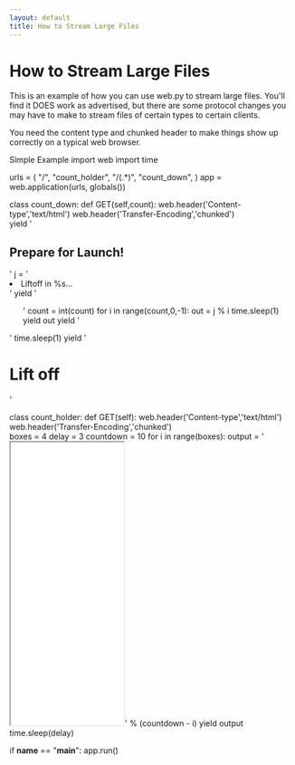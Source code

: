 ```yaml
---
layout: default
title: How to Stream Large Files
---
```


# How to Stream Large Files

This is an example of how you can use web.py to stream large files.  You'll find it DOES work as advertised, but there are some protocol changes you may have to make to stream files of certain types to certain clients.  

You need the content type and chunked header to make things show up correctly on a typical web browser.  

Simple Example
import web
import time
 
urls = (
    "/",    "count_holder",
    "/(.*)",  "count_down",
    )
app = web.application(urls, globals())
 

class count_down:
    def GET(self,count):
        web.header('Content-type','text/html')
        web.header('Transfer-Encoding','chunked')        
        yield '<h2>Prepare for Launch!</h2>'
        j = '<li>Liftoff in %s...</li>'
        yield '<ul>'
        count = int(count)
        for i in range(count,0,-1):
            out = j % i
            time.sleep(1)
            yield out
        yield '</ul>'
        time.sleep(1)
        yield '<h1>Lift off</h1>'
        
class count_holder:
    def GET(self):
        web.header('Content-type','text/html')
        web.header('Transfer-Encoding','chunked')        
        boxes = 4
        delay = 3
        countdown = 10
        for i in range(boxes):
            output = '<iframe src="/%d" width="200" height="500"></iframe>' % (countdown - i)
            yield output
            time.sleep(delay)
        
if __name__ == "__main__":
    app.run()